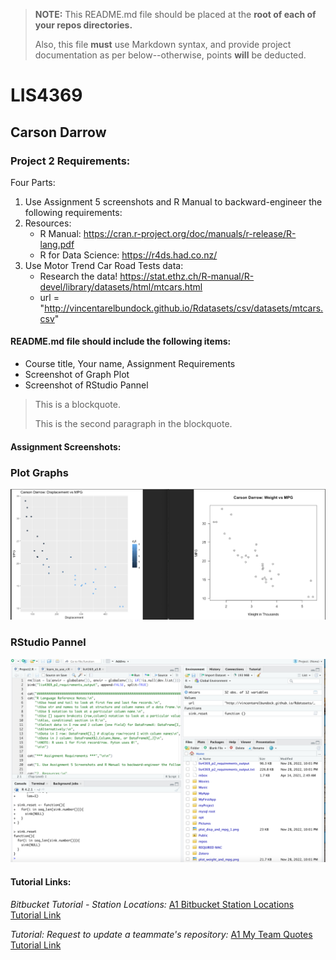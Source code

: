 > **NOTE:** This README.md file should be placed at the **root of each of your repos directories.**
>
>Also, this file **must** use Markdown syntax, and provide project documentation as per below--otherwise, points **will** be deducted.
>

# LIS4369

## Carson Darrow

### Project 2 Requirements:

Four Parts:

1. Use Assignment 5 screenshots and R Manual to backward-engineer the following requirements:
2. Resources:
    * R Manual: https://cran.r-project.org/doc/manuals/r-release/R-lang.pdf 
    * R for Data Science: https://r4ds.had.co.nz/
3. Use Motor Trend Car Road Tests data:
    * Research the data!  https://stat.ethz.ch/R-manual/R-devel/library/datasets/html/mtcars.html 
    * url = "http://vincentarelbundock.github.io/Rdatasets/csv/datasets/mtcars.csv"


#### README.md file should include the following items:

* Course title, Your name, Assignment Requirements
* Screenshot of Graph Plot
* Screenshot of RStudio Pannel

> This is a blockquote.
> 
> This is the second paragraph in the blockquote.


#### Assignment Screenshots:

### Plot Graphs
![Graphs](img/Plot.png)

### RStudio Pannel
![Pannel](img/R.png)






#### Tutorial Links:

*Bitbucket Tutorial - Station Locations:*
[A1 Bitbucket Station Locations Tutorial Link](https://bitbucket.org/cbd19a/bitbucketstationlocations/ "Bitbucket Station Locations")

*Tutorial: Request to update a teammate's repository:*
[A1 My Team Quotes Tutorial Link](https://bitbucket.org/username/myteamquotes/ "My Team Quotes Tutorial")

